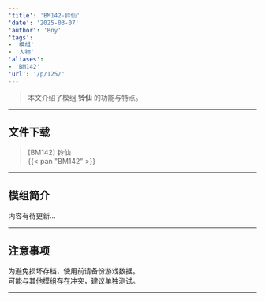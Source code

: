 ```yaml
---
'title': 'BM142-铃仙'
'date': '2025-03-07'
'author': 'Bny'
'tags':
- '模组'
- '人物'
'aliases':
- 'BM142'
'url': '/p/125/'
---
```


> 本文介绍了模组 **铃仙** 的功能与特点。

---

## 文件下载

> [BM142] 铃仙  
{{< pan "BM142" >}}  

---

## 模组简介

>  
内容有待更新...  

---

## 注意事项

>  
为避免损坏存档，使用前请备份游戏数据。  
可能与其他模组存在冲突，建议单独测试。  

---

